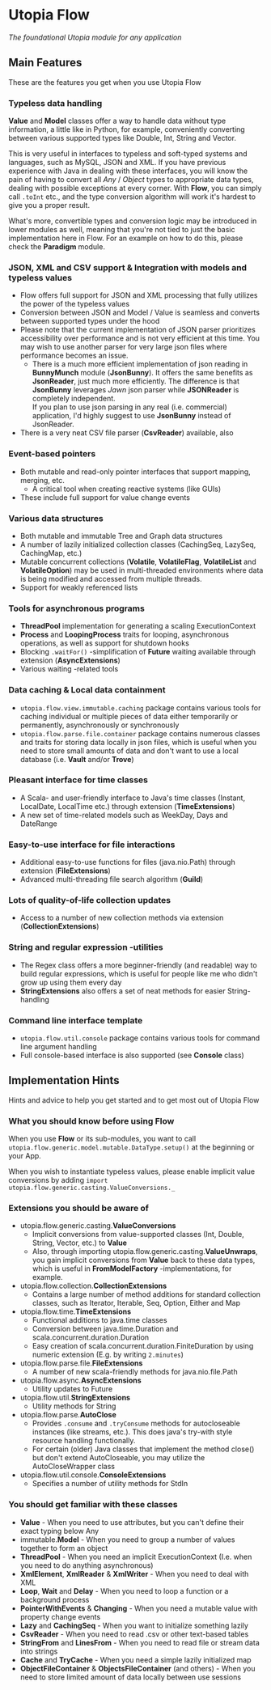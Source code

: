 # Utopia Flow
*The foundational Utopia module for any application*

## Main Features
These are the features you get when you use Utopia Flow

### Typeless data handling
**Value** and **Model** classes offer a way to handle data without type information, a little like in Python, 
for example, conveniently converting between various supported types like Double, Int, String and Vector.

This is very useful in interfaces to typeless and soft-typed systems and languages, such as MySQL, JSON and XML. 
If you have previous experience with Java in dealing with these interfaces, you will know the pain of 
having to convert all *Any* / *Object* types to appropriate data types, dealing with possible 
exceptions at every corner. With **Flow**, you can simply call `.toInt` etc., and the type conversion algorithm will 
work it's hardest to give you a proper result.

What's more, convertible types and conversion logic may be introduced in lower modules as well, 
meaning that you're not tied to just the basic implementation here in Flow. For an example on how to do this, 
please check the **Paradigm** module.

### JSON, XML and CSV support & Integration with models and typeless values
- Flow offers full support for JSON and XML processing that fully utilizes the power of the typeless values
- Conversion between JSON and Model / Value is seamless and converts between supported types under the hood
- Please note that the current implementation of JSON parser prioritizes accessibility over performance and is not
very efficient at this time. You may wish to use another parser for very large json files where performance
becomes an issue.
  - There is a much more efficient implementation of json reading in **BunnyMunch** module (**JsonBunny**). 
  It offers the same benefits as **JsonReader**, just much more efficiently. The difference is that 
  **JsonBunny** leverages *Jawn* json parser while **JSONReader** is completely independent.  
  If you plan to use json parsing in any real (i.e. commercial) application, I'd highly suggest to use **JsonBunny** 
  instead of JsonReader.
- There is a very neat CSV file parser (**CsvReader**) available, also

### Event-based pointers
- Both mutable and read-only pointer interfaces that support mapping, merging, etc.
  - A critical tool when creating reactive systems (like GUIs)
- These include full support for value change events

### Various data structures
- Both mutable and immutable Tree and Graph data structures
- A number of lazily initialized collection classes (CachingSeq, LazySeq, CachingMap, etc.)
- Mutable concurrent collections (**Volatile**, **VolatileFlag**, **VolatileList** and **VolatileOption**) 
  may be used in multi-threaded environments where data is being modified and accessed from multiple threads.
- Support for weakly referenced lists

### Tools for asynchronous programs
- **ThreadPool** implementation for generating a scaling ExecutionContext
- **Process** and **LoopingProcess** traits for looping, asynchronous operations, as well as support for shutdown hooks
- Blocking `.waitFor()` -simplification of **Future** waiting available through extension (**AsyncExtensions**)
- Various waiting -related tools

### Data caching & Local data containment
- `utopia.flow.view.immutable.caching` package contains various tools for caching individual or multiple pieces of 
  data either temporarily or permanently, asynchronously or synchronously
- `utopia.flow.parse.file.container` package contains numerous classes and traits for storing data locally in json files, 
which is useful when you need to store small amounts of data and don't want to use a local database 
(i.e. **Vault** and/or **Trove**)
  
### Pleasant interface for time classes
- A Scala- and user-friendly interface to Java's time classes (Instant, LocalDate, LocalTime etc.) through 
extension (**TimeExtensions**)
- A new set of time-related models such as WeekDay, Days and DateRange

### Easy-to-use interface for file interactions
- Additional easy-to-use functions for files (java.nio.Path) through extension (**FileExtensions**)
- Advanced multi-threading file search algorithm (**Guild**)

### Lots of quality-of-life collection updates
- Access to a number of new collection methods via extension (**CollectionExtensions**)

### String and regular expression -utilities
- The Regex class offers a more beginner-friendly (and readable) way to build regular expressions, 
  which is useful for people like me who didn't grow up using them every day
- **StringExtensions** also offers a set of neat methods for easier String-handling

### Command line interface template
- `utopia.flow.util.console` package contains various tools for command line argument handling
- Full console-based interface is also supported (see **Console** class)

## Implementation Hints
Hints and advice to help you get started and to get most out of Utopia Flow

### What you should know before using Flow
When you use **Flow** or its sub-modules, you want to call `utopia.flow.generic.model.mutable.DataType.setup()` at the
beginning or your App.

When you wish to instantiate typeless values, please enable implicit value conversions by adding 
`import utopia.flow.generic.casting.ValueConversions._`

### Extensions you should be aware of
- utopia.flow.generic.casting.**ValueConversions**
  - Implicit conversions from value-supported classes (Int, Double, String, Vector, etc.) to **Value**
  - Also, through importing utopia.flow.generic.casting.**ValueUnwraps**, you gain implicit conversions from **Value** 
    back to these data types, which is useful in **FromModelFactory** -implementations, for example.
- utopia.flow.collection.**CollectionExtensions**
    - Contains a large number of method additions for standard collection classes, such as 
    Iterator, Iterable, Seq, Option, Either and Map
- utopia.flow.time.**TimeExtensions**
    - Functional additions to java.time classes
    - Conversion between java.time.Duration and scala.concurrent.duration.Duration
    - Easy creation of scala.concurrent.duration.FiniteDuration by using numeric extension 
      (E.g. by writing `2.minutes`)
- utopia.flow.parse.file.**FileExtensions**
  - A number of new scala-friendly methods for java.nio.file.Path
- utopia.flow.async.**AsyncExtensions**
    - Utility updates to Future
- utopia.flow.util.**StringExtensions**
  - Utility methods for String
- utopia.flow.parse.**AutoClose**
    - Provides `.consume` and `.tryConsume` methods for autocloseable instances (like streams, etc.).
      This does java's try-with style resource handling functionally.
    - For certain (older) Java classes that implement the method close() but don't extend AutoCloseable, 
    you may utilize the AutoCloseWrapper class
- utopia.flow.util.console.**ConsoleExtensions**
  - Specifies a number of utility methods for StdIn

### You should get familiar with these classes
- **Value** - When you need to use attributes, but you can't define their exact typing below Any
- immutable.**Model** - When you need to group a number of values together to form an object
- **ThreadPool** - When you need an implicit ExecutionContext (I.e. when you need to do anything asynchronous)
- **XmlElement**, **XmlReader** & **XmlWriter** - When you need to deal with XML
- **Loop**, **Wait** and **Delay** - When you need to loop a function or a background process
- **PointerWithEvents** & **Changing** - When you need a mutable value with property change events
- **Lazy** and **CachingSeq** - When you want to initialize something lazily
- **CsvReader** - When you need to read .csv or other text-based tables
- **StringFrom** and **LinesFrom** - When you need to read file or stream data into strings
- **Cache** and **TryCache** - When you need a simple lazily initialized map
- **ObjectFileContainer** & **ObjectsFileContainer** (and others) - When you need to store limited amount of 
  data locally between use sessions 